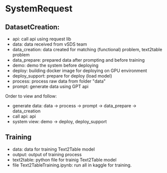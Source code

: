 # SystemRequest

## DatasetCreation:
* api: call api using request lib
* data: data received from vSDS team
* data_creation: data created for matching (functional) problem, text2table problem
* data_prepare: prepared data after prompting and before training
* demo: demo the system before deploying
* deploy: building docker image for deploying on GPU environment
* deploy_support: prepare for deploy (load model)
* process: process raw data from folder "data"
* prompt: generate data using GPT api

Order to view and follow: 
* generate data: data -> process -> prompt -> data_prepare -> data_creation
* call api: api
* system view: demo -> deploy, deploy_support

## Training
* data: data for training Text2Table model
* output: output of training process
* text2table: python file for trainig Text2Table model
* file Text2TableTraining.ipynb: run all in kaggle for training.

